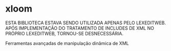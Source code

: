 xloom
=====

ESTA BIBLIOTECA ESTAVA SENDO UTILIZADA APENAS PELO LEXEDITWEB. APÓS IMPLEMENTAÇÃO DO TRATAMENTO DE INCLUDES DE XML NO PRÓPRIO LEXEDITWEB, TORNOU-SE DESNECESSÁRIA.

Ferramentas avançadas de manipulação dinâmica de XML
